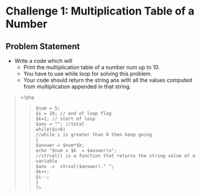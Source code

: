 # Challenge 1: Multiplication Table of a Number
## Problem Statement
- Write a code which will
    - Print the multiplication table of a number num up to 10.
    - You have to use while loop for solving this problem.
    - Your code should return the string ans with all the values computed from multiplication appended in that string.

>`<?php`<br/>	
>>`$num = 5;`<br/>
>>`$i = 10; // end of loop flag`<br/>
>>`$k=1; // start of loop `<br/>
>>`$ans = ""; //total` <br/>
>>`while($i>0)`<br/>
>>`//while i is greater than 0 then keep going`<br/>
>>`{`<br/>
>>`$answer = $num*$k; `<br/>
>>`echo "$num x $k  = $answer\n";`<br/>
>>`//strval() is a function that returns the string value of a variable`<br/>
>>`$ans .=  strval($answer)." ";`<br/>
>>`$k++;`<br/>
>>`$i--;`<br/>
>>`}`<br/>
>`?>`<br/>